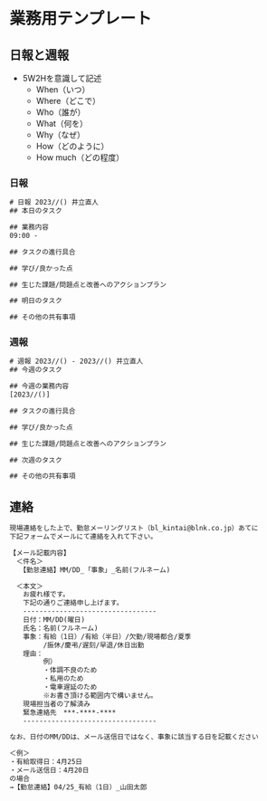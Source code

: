# 業務用テンプレート

## 日報と週報

- 5W2Hを意識して記述
  - When（いつ）
  - Where（どこで）
  - Who（誰が）
  - What（何を）
  - Why（なぜ）
  - How（どのように）
  - How much（どの程度）

### 日報

```txt
# 日報 2023//() 井立直人
## 本日のタスク

## 業務内容
09:00 - 

## タスクの進行具合

## 学び/良かった点

## 生じた課題/問題点と改善へのアクションプラン

## 明日のタスク

## その他の共有事項

```

### 週報

```txt
# 週報 2023//() - 2023//() 井立直人
## 今週のタスク

## 今週の業務内容
[2023//()]

## タスクの進行具合

## 学び/良かった点

## 生じた課題/問題点と改善へのアクションプラン

## 次週のタスク

## その他の共有事項

```

## 連絡

```txt
現場連絡をした上で、勤怠メーリングリスト（bl_kintai@blnk.co.jp）あてに
下記フォームでメールにて連絡を入れて下さい。

【メール記載内容】
　＜件名＞
　　【勤怠連絡】MM/DD_「事象」_名前(フルネーム)

　＜本文＞　
　　お疲れ様です。
　　下記の通りご連絡申し上げます。
　　---------------------------------
　　日付：MM/DD(曜日)
　　氏名：名前(フルネーム)
　　事象：有給（1日）/有給（半日）/欠勤/現場都合/夏季
　　　　　/振休/慶弔/遅刻/早退/休日出勤
　　理由：
　　　　　例）
　　　　　・体調不良のため
　　　　　・私用のため
　　　　　・電車遅延のため
　　　　　※お書き頂ける範囲内で構いません。
　　現場担当者の了解済み
　　緊急連絡先　***-****-****
　　---------------------------------

なお、日付のMM/DDは、メール送信日ではなく、事象に該当する日を記載ください

＜例＞
・有給取得日：4月25日
・メール送信日：4月20日
の場合
→【勤怠連絡】04/25_有給（1日）_山田太郎
```
